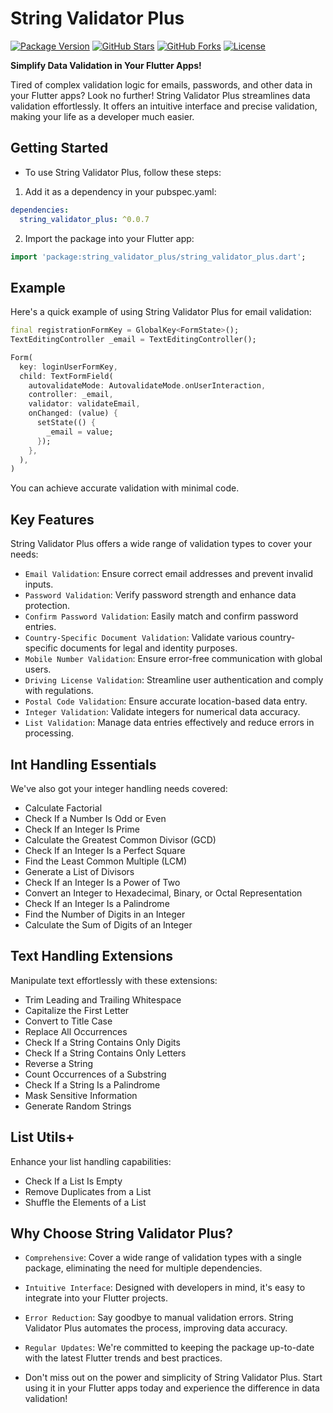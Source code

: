 # **String Validator Plus**

[![Package Version](https://img.shields.io/pub/v/string_validator_plus.svg)](https://pub.dev/packages/string_validator_plus/versions)
[![GitHub Stars](https://img.shields.io/github/stars/nikunj22/string_validator_plus.svg?style=social)](https://github.com/nikunj22/string_validator_plus/stargazers)
[![GitHub Forks](https://img.shields.io/github/forks/nikunj22/string_validator_plus.svg?style=social)](https://github.com/nikunj22/string_validator_plus/forks)
[![License](https://img.shields.io/github/license/nikunj22/string_validator_plus.svg)](https://pub.dev/packages/string_validator_plus/license)

**Simplify Data Validation in Your Flutter Apps!**

Tired of complex validation logic for emails, passwords, and other data in your Flutter apps? Look no further! String Validator Plus streamlines data validation effortlessly. It offers an intuitive interface and precise validation, making your life as a developer much easier.


## **Getting Started**

- To use String Validator Plus, follow these steps:

1. Add it as a dependency in your pubspec.yaml:

```yaml
dependencies:
  string_validator_plus: ^0.0.7
```

2. Import the package into your Flutter app:

```dart
import 'package:string_validator_plus/string_validator_plus.dart';
```

## **Example**

Here's a quick example of using String Validator Plus for email validation:

```dart
final registrationFormKey = GlobalKey<FormState>();
TextEditingController _email = TextEditingController();

Form(
  key: loginUserFormKey,
  child: TextFormField(
    autovalidateMode: AutovalidateMode.onUserInteraction,
    controller: _email,
    validator: validateEmail,
    onChanged: (value) {
      setState(() {
        _email = value;
      });
    },
  ),
)
```

You can achieve accurate validation with minimal code.


## **Key Features**


String Validator Plus offers a wide range of validation types to cover your needs:

- `Email Validation`: Ensure correct email addresses and prevent invalid inputs.
- `Password Validation`: Verify password strength and enhance data protection.
- `Confirm Password Validation`: Easily match and confirm password entries.
- `Country-Specific Document Validation`: Validate various country-specific documents for legal and     identity purposes.
- `Mobile Number Validation`: Ensure error-free communication with global users.
- `Driving License Validation`: Streamline user authentication and comply with regulations.
- `Postal Code Validation`: Ensure accurate location-based data entry.
- `Integer Validation`: Validate integers for numerical data accuracy.
- `List Validation`: Manage data entries effectively and reduce errors in processing.


## **Int Handling Essentials**

We've also got your integer handling needs covered:

- Calculate Factorial
- Check If a Number Is Odd or Even
- Check If an Integer Is Prime
- Calculate the Greatest Common Divisor (GCD)
- Check If an Integer Is a Perfect Square
- Find the Least Common Multiple (LCM)
- Generate a List of Divisors
- Check If an Integer Is a Power of Two
- Convert an Integer to Hexadecimal, Binary, or Octal Representation
- Check If an Integer Is a Palindrome
- Find the Number of Digits in an Integer
- Calculate the Sum of Digits of an Integer


## **Text Handling Extensions**

Manipulate text effortlessly with these extensions:

- Trim Leading and Trailing Whitespace
- Capitalize the First Letter
- Convert to Title Case
- Replace All Occurrences
- Check If a String Contains Only Digits
- Check If a String Contains Only Letters
- Reverse a String
- Count Occurrences of a Substring
- Check If a String Is a Palindrome
- Mask Sensitive Information
- Generate Random Strings

## **List Utils+**

Enhance your list handling capabilities:

- Check If a List Is Empty
- Remove Duplicates from a List
- Shuffle the Elements of a List

## **Why Choose String Validator Plus?**

- `Comprehensive`: Cover a wide range of validation types with a single package, eliminating the need for multiple dependencies.

- `Intuitive Interface`: Designed with developers in mind, it's easy to integrate into your Flutter projects.

- `Error Reduction`: Say goodbye to manual validation errors. String Validator Plus automates the process, improving data accuracy.

- `Regular Updates`: We're committed to keeping the package up-to-date with the latest Flutter trends and best practices.

- Don't miss out on the power and simplicity of String Validator Plus. Start using it in your Flutter apps today and experience the difference in data validation!